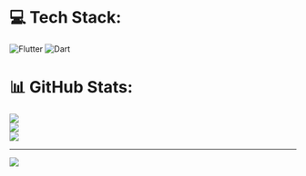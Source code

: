 
# 💻 Tech Stack:
![Flutter](https://img.shields.io/badge/Flutter-%2302569B.svg?style=for-the-badge&logo=Flutter&logoColor=white) ![Dart](https://img.shields.io/badge/dart-%230175C2.svg?style=for-the-badge&logo=dart&logoColor=white)
# 📊 GitHub Stats:
![](https://github-readme-stats.vercel.app/api?username=Rajnikant-bhansali&theme=dark&hide_border=false&include_all_commits=false&count_private=false)<br/>
![](https://github-readme-streak-stats.herokuapp.com/?user=Rajnikant-bhansali&theme=dark&hide_border=false)<br/>
![](https://github-readme-stats.vercel.app/api/top-langs/?username=Rajnikant-bhansali&theme=dark&hide_border=false&include_all_commits=false&count_private=false&layout=compact)

---
[![](https://visitcount.itsvg.in/api?id=Rajnikant-bhansali&icon=0&color=0)](https://visitcount.itsvg.in)

<!-- Proudly created with GPRM ( https://gprm.itsvg.in ) -->
